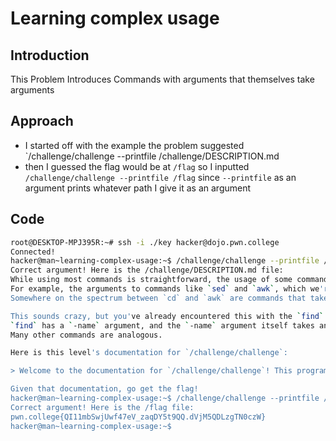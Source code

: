 # Learning complex usage

## Introduction
This Problem Introduces Commands with arguments that themselves take arguments
## Approach
- I started off with the example the problem suggested `/challenge/challenge --printfile /challenge/DESCRIPTION.md
- then I guessed the flag would be at `/flag` so I inputted `/challenge/challenge --printfile /flag` since `--printfile` as an argument prints whatever path I give it as an argument
## Code
```bash
root@DESKTOP-MPJ395R:~# ssh -i ./key hacker@dojo.pwn.college
Connected!
hacker@man~learning-complex-usage:~$ /challenge/challenge --printfile /challenge/DESCRIPTION.md
Correct argument! Here is the /challenge/DESCRIPTION.md file:
While using most commands is straightforward, the usage of some commands can get quite complex.
For example, the arguments to commands like `sed` and `awk`, which we're definitely not getting into right now, are entire programs in an esoteric programming language!
Somewhere on the spectrum between `cd` and `awk` are commands that take arguments to their arguments...

This sounds crazy, but you've already encountered this with the `find` level in [Basic Commands](../commands).
`find` has a `-name` argument, and the `-name` argument itself takes an argument specifying the name to search for.
Many other commands are analogous.

Here is this level's documentation for `/challenge/challenge`:

> Welcome to the documentation for `/challenge/challenge`! This program allows you to print arbitrary files to the terminal, when given the `--printfile` argument. The argument to the `--printfile` argument is the path of the flag to read. For example, `/challenge/challenge --printfile /challenge/DESCRIPTION.md` will print out the description of the level!

Given that documentation, go get the flag!
hacker@man~learning-complex-usage:~$ /challenge/challenge --printfile /flag
Correct argument! Here is the /flag file:
pwn.college{QI11mbSwjUwf47eV_zaqDY5t9QQ.dVjM5QDLzgTN0czW}
hacker@man~learning-complex-usage:~$
```

